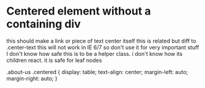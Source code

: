 # Centered element without a containing div

this should make a link or piece of text center itself this is related but diff
to .center-text this will not work in IE 6/7 so don't use it for very important
stuff I don't know how safe this is to be a helper class. i don't know how its
children react. it is safe for leaf nodes

.about-us .centered { display: table; text-align: center; margin-left: auto;
margin-right: auto; }
